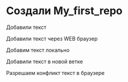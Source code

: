 ﻿# Создали My_first_repo

Добавили текст

Добавили текст через WEB браузер

Добавим текст локально

Добавили текст в новой ветке

Разрешаем конфликт текст в браузере
